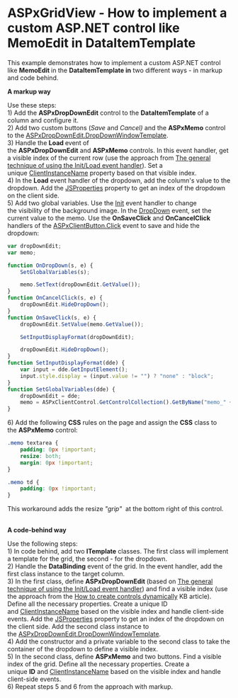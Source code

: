 # ASPxGridView - How to implement a custom ASP.NET control like MemoEdit in DataItemTemplate


<p>This example demonstrates how to implement a custom ASP.NET control like <strong>MemoEdit </strong>in the <strong>DataItemTemplate in</strong> two different ways - in markup and code behind.</p>
<p><strong>A markup way</strong></p>
<p>Use these steps:<br>1) Add the <strong>ASPxDropDownEdit</strong> control to the <strong>DataItemTemplate</strong> of a column and configure it.<br>2) Add two custom buttons (<em>Save</em> and <em>Cancel)</em> and the <strong>ASPxMemo</strong> control to the <a href="https://documentation.devexpress.com/#AspNet/DevExpressWebASPxDropDownEdit_DropDownWindowTemplatetopic">ASPxDropDownEdit.DropDownWindowTemplate</a>.<br>3) Handle the <strong>Load </strong>event of the <strong>ASPxDropDownEdit</strong> and <strong>ASPxMemo</strong> controls. In this event handler, get a visible index of the current row (use the approach from <a href="https://www.devexpress.com/Support/Center/p/K18282">The general technique of using the Init/Load event handler</a>). Set a unique <a href="https://documentation.devexpress.com/#AspNet/DevExpressWebASPxEditBase_ClientInstanceNametopic">ClientInstanceName</a> property based on that visible index. <br>4) In the <strong>Load</strong> event handler of the dropdown, add the column's value to the dropdown. Add the <a href="https://documentation.devexpress.com/#AspNet/DevExpressWebASPxEditBase_JSPropertiestopic">JSProperties</a> property to get an index of the dropdown on the client side.<br>5) Add two global variables. Use the <a href="https://documentation.devexpress.com/#AspNet/DevExpressWebScriptsASPxClientControl_Inittopic">Init</a> event handler to change the visibility of the background image. In the <a href="https://documentation.devexpress.com/#AspNet/DevExpressWebScriptsASPxClientDropDownEditBase_DropDowntopic">DropDown</a> event, set the current value to the memo. Use the <strong>OnSaveClick</strong> and <strong>OnCancelClick </strong>handlers of the <a href="https://documentation.devexpress.com/#AspNet/DevExpressWebScriptsASPxClientButton_Clicktopic">ASPxClientButton.Click</a> event to save and hide the dropdown:</p>


```js
var dropDownEdit;
var memo;

function OnDropDown(s, e) {
	SetGlobalVariables(s);

	memo.SetText(dropDownEdit.GetValue());
}
function OnCancelClick(s, e) {
	dropDownEdit.HideDropDown();
}
function OnSaveClick(s, e) {
	dropDownEdit.SetValue(memo.GetValue());

	SetInputDisplayFormat(dropDownEdit);

	dropDownEdit.HideDropDown();
}		
function SetInputDisplayFormat(dde) {
	var input = dde.GetInputElement();
	input.style.display = (input.value != "") ? "none" : "block";
}
function SetGlobalVariables(dde) {
	dropDownEdit = dde;
	memo = ASPxClientControl.GetControlCollection().GetByName("memo_" + dde.cpIndex);
}
```


<p>6) Add the following <strong>CSS</strong> rules on the page and assign the <strong>CSS</strong> class to the <strong>ASPxMemo</strong> control: </p>


```css
.memo textarea {
	padding: 0px !important;
	resize: both;
	margin: 0px !important;
}

.memo td {
	padding: 0px !important;
}
```


<p>This workaround adds the resize <em>"grip"</em>  at the bottom right of this control.</p>
<p><strong><br>A code-behind way </strong></p>
<p>Use the following steps:<br>1) In code behind, add two <strong>ITemplate</strong> classes. The first class will implement a template for the grid, the second - for the dropdown.<br>2) Handle the <strong>DataBinding</strong> event of the grid. In the event handler, add the first class instance to the target column.<br>3) In the first class, define <strong>ASPxDropDownEdit </strong>(based on <a href="https://www.devexpress.com/Support/Center/p/K18282">The general technique of using the Init/Load event handler</a>) and find a visible index (use the approach from the <a href="https://www.devexpress.com/Support/Center/p/KA18606">How to create controls dynamically</a> KB article). Define all the necessary properties. Create a unique ID and <a href="https://documentation.devexpress.com/#AspNet/DevExpressWebASPxEditBase_ClientInstanceNametopic">ClientInstanceName</a> based on the visible index and handle client-side events. Add the <a href="https://documentation.devexpress.com/#AspNet/DevExpressWebASPxEditBase_JSPropertiestopic">JSProperties</a> property to get an index of the dropdown on the client side. Add the second class instance to the <a href="https://documentation.devexpress.com/#AspNet/DevExpressWebASPxDropDownEdit_DropDownWindowTemplatetopic">ASPxDropDownEdit.DropDownWindowTemplate</a>.<br>4) Add the constructor and a private variable to the second class to take the container of the dropdown to define a visible index.<br>5) In the second class, define <strong>ASPxMemo</strong> and two buttons. Find a visible index of the grid. Define all the necessary properties. Create a unique <strong>ID</strong> and <a href="https://documentation.devexpress.com/#AspNet/DevExpressWebASPxEditBase_ClientInstanceNametopic">ClientInstanceName</a> based on the visible index and handle client-side events.<br>6) Repeat steps 5 and 6 from the approach with markup.</p>

<br/>


